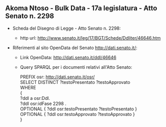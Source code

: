 ## Akoma Ntoso - Bulk Data - 17a legislatura - Atto Senato n. 2298 ##

* Scheda del Disegno di Legge - Atto Senato n. 2298:
	* http url: http://www.senato.it/leg/17/BGT/Schede/Ddliter/46646.htm

* Riferimenti al sito OpenData del Senato http://dati.senato.it/:
	* Link OpenData: http://dati.senato.it/ddl/46646
	* Query SPARQL per i documenti relativi all'Atto Senato:

        PREFIX osr: <http://dati.senato.it/osr/>  
		SELECT DISTINCT ?testoPresentato ?testoApprovato  
		WHERE  
		{  
		    ?ddl a osr:Ddl.  
		    ?ddl osr:idFase 2298 .  
		    OPTIONAL { ?ddl osr:testoPresentato ?testoPresentato }  
		    OPTIONAL { ?ddl osr:testoApprovato ?testoApprovato }  
		}
		
